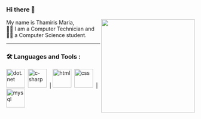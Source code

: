 ### Hi there 👋

<img align="right" width="250" height="250" src="https://user-images.githubusercontent.com/73439911/176590242-9db033c4-4aa5-4ac0-aa43-b0a4ca97965e.gif">

My name is Thamiris Maria, <br>
👩‍💻 I am a Computer Technician and <br>
👩‍🎓 a Computer Science student.

<!--
**ThamirisMaria/ThamirisMaria** is a ✨ _special_ ✨ repository because its `README.md` (this file) appears on your GitHub profile.

Here are some ideas to get you started:

- 🔭 I’m currently working on ...
- 🌱 I’m currently learning ...
- 👯 I’m looking to collaborate on ...
- 🤔 I’m looking for help with ...
- 💬 Ask me about ...
- 📫 How to reach me: ...
- 😄 Pronouns: ...
- ⚡ Fun fact: ...
-->
---
### :hammer_and_wrench: Languages and Tools :

<img src="https://user-images.githubusercontent.com/73439911/176581909-3874342d-ba18-4529-bf6b-550ef3e96317.svg" alt="dot.net" height="50" width="50"/>&nbsp;
<img src="https://user-images.githubusercontent.com/73439911/176581777-b191f130-3b1a-4827-8041-6a6d030bcce8.svg" alt="c-sharp" height="50" width="50"/>&nbsp; | 
<img src="https://user-images.githubusercontent.com/73439911/176584004-4ae4d895-875d-4368-996f-d3e29835e306.svg" alt="html" height="50" width="50"/>&nbsp;
<img src="https://user-images.githubusercontent.com/73439911/176584178-3e67282b-0a66-4846-a152-4045012cb713.svg" alt="css" height="50" width="50"/>&nbsp; | 
<img src="https://user-images.githubusercontent.com/73439911/176584329-56924e91-e560-4c8e-921d-c0eabd6b481e.svg" alt="mysql" height="50" width="50"/>&nbsp;

